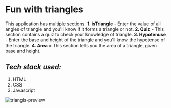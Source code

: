 # Fun with triangles
This application has multiple sections.
**1. isTriangle** - Enter the value of all angles of triangle and you'll know if it forms a triangle or not.
**2. Quiz** - This section contains a quiz to check your knowledge of triangle.
**3. Hypotenuse** - Enter the base and height of the triangle and you'll know the hypotense of the triangle.
**4. Area** = This section tells you the area of a triangle, given base and height.

## *Tech stack used:*
1. HTML
2. CSS
3. Javascript

![triangls-preview](https://user-images.githubusercontent.com/89513841/188946506-82991691-191a-49e9-814c-140bf8810062.png)
